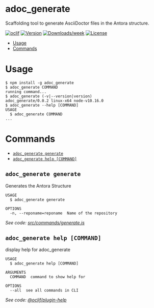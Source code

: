 adoc_generate
=============

Scaffolding tool to generate AsciiDoctor files in the Antora structure.

[![oclif](https://img.shields.io/badge/cli-oclif-brightgreen.svg)](https://oclif.io)
[![Version](https://img.shields.io/npm/v/adoc_generate.svg)](https://npmjs.org/package/adoc_generate)
[![Downloads/week](https://img.shields.io/npm/dw/adoc_generate.svg)](https://npmjs.org/package/adoc_generate)
[![License](https://img.shields.io/npm/l/adoc_generate.svg)](https://github.com/lucianciolacu/adoc_generate/blob/master/package.json)

<!-- toc -->
* [Usage](#usage)
* [Commands](#commands)
<!-- tocstop -->
# Usage
<!-- usage -->
```sh-session
$ npm install -g adoc_generate
$ adoc_generate COMMAND
running command...
$ adoc_generate (-v|--version|version)
adoc_generate/0.0.2 linux-x64 node-v10.16.0
$ adoc_generate --help [COMMAND]
USAGE
  $ adoc_generate COMMAND
...
```
<!-- usagestop -->
# Commands
<!-- commands -->
* [`adoc_generate generate`](#adoc_generate-generate)
* [`adoc_generate help [COMMAND]`](#adoc_generate-help-command)

## `adoc_generate generate`

Generates the Antora Structure

```
USAGE
  $ adoc_generate generate

OPTIONS
  -n, --reponame=reponame  Name of the repository
```

_See code: [src/commands/generate.js](https://github.com/lucianciolacu/adoc_generate/blob/v0.0.2/src/commands/generate.js)_

## `adoc_generate help [COMMAND]`

display help for adoc_generate

```
USAGE
  $ adoc_generate help [COMMAND]

ARGUMENTS
  COMMAND  command to show help for

OPTIONS
  --all  see all commands in CLI
```

_See code: [@oclif/plugin-help](https://github.com/oclif/plugin-help/blob/v2.2.0/src/commands/help.ts)_
<!-- commandsstop -->

